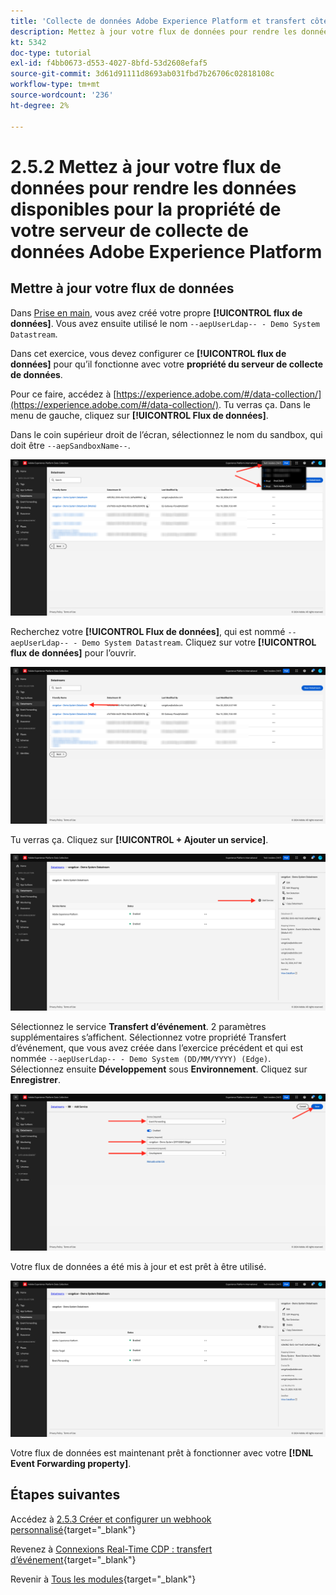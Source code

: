 ```yaml
---
title: 'Collecte de données Adobe Experience Platform et transfert côté serveur en temps réel : mettez à jour votre flux de données pour rendre les données disponibles pour la propriété du serveur de collecte de données Adobe Experience Platform'
description: Mettez à jour votre flux de données pour rendre les données disponibles pour la propriété de votre serveur de collecte de données Adobe Experience Platform
kt: 5342
doc-type: tutorial
exl-id: f4bb0673-d553-4027-8bfd-53d2608efaf5
source-git-commit: 3d61d91111d8693ab031fbd7b26706c02818108c
workflow-type: tm+mt
source-wordcount: '236'
ht-degree: 2%

---
```


# 2.5.2 Mettez à jour votre flux de données pour rendre les données disponibles pour la propriété de votre serveur de collecte de données Adobe Experience Platform

## Mettre à jour votre flux de données

Dans [Prise en main](./../../../getting-started/gettingstarted/ex2.md), vous avez créé votre propre **[!UICONTROL flux de données]**. Vous avez ensuite utilisé le nom `--aepUserLdap-- - Demo System Datastream`.

Dans cet exercice, vous devez configurer ce **[!UICONTROL flux de données]** pour qu’il fonctionne avec votre **propriété du serveur de collecte de données**.

Pour ce faire, accédez à [https://experience.adobe.com/#/data-collection/](https://experience.adobe.com/#/data-collection/). Tu verras ça. Dans le menu de gauche, cliquez sur **[!UICONTROL Flux de données]**.

Dans le coin supérieur droit de l’écran, sélectionnez le nom du sandbox, qui doit être `--aepSandboxName--`.

![Cliquez sur l’icône Configuration Edge dans le volet de navigation de gauche](./images/edgeconfig1b.png)

Recherchez votre **[!UICONTROL Flux de données]**, qui est nommé `--aepUserLdap-- - Demo System Datastream`. Cliquez sur votre **[!UICONTROL flux de données]** pour l’ouvrir.

![WebSDK](./images/websdk0.png)

Tu verras ça. Cliquez sur **[!UICONTROL + Ajouter un service]**.

![WebSDK](./images/websdk3.png)

Sélectionnez le service **Transfert d’événement**. 2 paramètres supplémentaires s’affichent. Sélectionnez votre propriété Transfert d’événement, que vous avez créée dans l’exercice précédent et qui est nommée `--aepUserLdap-- - Demo System (DD/MM/YYYY) (Edge)`. Sélectionnez ensuite **Développement** sous **Environnement**. Cliquez sur **Enregistrer**.

![WebSDK](./images/websdk4.png)

Votre flux de données a été mis à jour et est prêt à être utilisé.

![WebSDK](./images/websdk8a.png)

Votre flux de données est maintenant prêt à fonctionner avec votre **[!DNL Event Forwarding property]**.

## Étapes suivantes

Accédez à [2.5.3 Créer et configurer un webhook personnalisé](./ex3.md){target="_blank"}

Revenez à [Connexions Real-Time CDP : transfert d’événement](./aep-data-collection-ssf.md){target="_blank"}

Revenir à [Tous les modules](./../../../../overview.md){target="_blank"}
